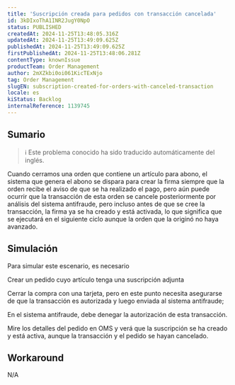 ```yaml
---
title: 'Suscripción creada para pedidos con transacción cancelada'
id: 3kDIxoThA1INR2JugY0NpO
status: PUBLISHED
createdAt: 2024-11-25T13:48:05.316Z
updatedAt: 2024-11-25T13:49:09.625Z
publishedAt: 2024-11-25T13:49:09.625Z
firstPublishedAt: 2024-11-25T13:48:06.281Z
contentType: knownIssue
productTeam: Order Management
author: 2mXZkbi0oi061KicTExNjo
tag: Order Management
slugEN: subscription-created-for-orders-with-canceled-transaction
locale: es
kiStatus: Backlog
internalReference: 1139745
---
```


## Sumario

>ℹ️ Este problema conocido ha sido traducido automáticamente del inglés.


Cuando cerramos una orden que contiene un artículo para abono, el sistema que genera el abono se dispara para crear la firma siempre que la orden recibe el aviso de que se ha realizado el pago, pero aún puede ocurrir que la transacción de esta orden se cancele posteriormente por análisis del sistema antifraude, pero incluso antes de que se cree la transacción, la firma ya se ha creado y está activada, lo que significa que se ejecutará en el siguiente ciclo aunque la orden que la originó no haya avanzado.


##

## Simulación


Para simular este escenario, es necesario

Crear un pedido cuyo artículo tenga una suscripción adjunta

Cerrar la compra con una tarjeta, pero en este punto necesita asegurarse de que la transacción es autorizada y luego enviada al sistema antifraude;

En el sistema antifraude, debe denegar la autorización de esta transacción.

Mire los detalles del pedido en OMS y verá que la suscripción se ha creado y está activa, aunque la transacción y el pedido se hayan cancelado.



## Workaround


N/A





